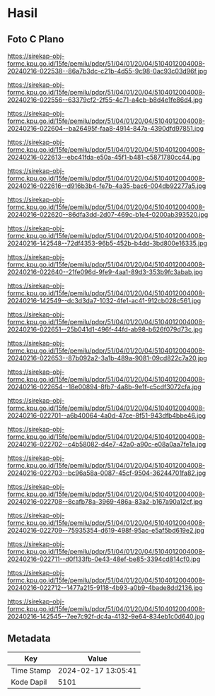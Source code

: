 # Hasil

## Foto C Plano

https://sirekap-obj-formc.kpu.go.id/15fe/pemilu/pdpr/51/04/01/20/04/5104012004008-20240216-022538--86a7b3dc-c21b-4d55-9c98-0ac93c03d96f.jpg

https://sirekap-obj-formc.kpu.go.id/15fe/pemilu/pdpr/51/04/01/20/04/5104012004008-20240216-022556--63379cf2-2f55-4c71-a4cb-b8d4e1fe86d4.jpg

https://sirekap-obj-formc.kpu.go.id/15fe/pemilu/pdpr/51/04/01/20/04/5104012004008-20240216-022604--ba26495f-faa8-4914-847a-4390dfd97851.jpg

https://sirekap-obj-formc.kpu.go.id/15fe/pemilu/pdpr/51/04/01/20/04/5104012004008-20240216-022613--ebc41fda-e50a-45f1-b481-c5871780cc44.jpg

https://sirekap-obj-formc.kpu.go.id/15fe/pemilu/pdpr/51/04/01/20/04/5104012004008-20240216-022616--d916b3b4-fe7b-4a35-bac6-004db92277a5.jpg

https://sirekap-obj-formc.kpu.go.id/15fe/pemilu/pdpr/51/04/01/20/04/5104012004008-20240216-022620--86dfa3dd-2d07-469c-b1e4-0200ab393520.jpg

https://sirekap-obj-formc.kpu.go.id/15fe/pemilu/pdpr/51/04/01/20/04/5104012004008-20240216-142548--72df4353-96b5-452b-b4dd-3bd800e16335.jpg

https://sirekap-obj-formc.kpu.go.id/15fe/pemilu/pdpr/51/04/01/20/04/5104012004008-20240216-022640--21fe096d-9fe9-4aa1-89d3-353b9fc3abab.jpg

https://sirekap-obj-formc.kpu.go.id/15fe/pemilu/pdpr/51/04/01/20/04/5104012004008-20240216-142549--dc3d3da7-1032-4fe1-ac41-912cb028c561.jpg

https://sirekap-obj-formc.kpu.go.id/15fe/pemilu/pdpr/51/04/01/20/04/5104012004008-20240216-022651--25b041d1-496f-44fd-ab98-b626f079d73c.jpg

https://sirekap-obj-formc.kpu.go.id/15fe/pemilu/pdpr/51/04/01/20/04/5104012004008-20240216-022653--87b092a2-3a1b-489a-9081-09cd822c7a20.jpg

https://sirekap-obj-formc.kpu.go.id/15fe/pemilu/pdpr/51/04/01/20/04/5104012004008-20240216-022654--18e00894-8fb7-4a8b-9e1f-c5cdf3072cfa.jpg

https://sirekap-obj-formc.kpu.go.id/15fe/pemilu/pdpr/51/04/01/20/04/5104012004008-20240216-022701--a6b40064-4a0d-47ce-8f51-943dfb4bbe46.jpg

https://sirekap-obj-formc.kpu.go.id/15fe/pemilu/pdpr/51/04/01/20/04/5104012004008-20240216-022702--c4b58082-d4e7-42a0-a90c-e08a0aa7fe1a.jpg

https://sirekap-obj-formc.kpu.go.id/15fe/pemilu/pdpr/51/04/01/20/04/5104012004008-20240216-022703--bc96a58a-0087-45cf-9504-36244701fa82.jpg

https://sirekap-obj-formc.kpu.go.id/15fe/pemilu/pdpr/51/04/01/20/04/5104012004008-20240216-022708--8cafb78a-3969-486a-83a2-b167a90a12cf.jpg

https://sirekap-obj-formc.kpu.go.id/15fe/pemilu/pdpr/51/04/01/20/04/5104012004008-20240216-022709--75935354-d619-498f-95ac-e5af5bd619e2.jpg

https://sirekap-obj-formc.kpu.go.id/15fe/pemilu/pdpr/51/04/01/20/04/5104012004008-20240216-022711--d0f133fb-0e43-48ef-be85-3394cd814cf0.jpg

https://sirekap-obj-formc.kpu.go.id/15fe/pemilu/pdpr/51/04/01/20/04/5104012004008-20240216-022712--1477a215-9118-4b93-a0b9-4bade8dd2136.jpg

https://sirekap-obj-formc.kpu.go.id/15fe/pemilu/pdpr/51/04/01/20/04/5104012004008-20240216-142545--7ee7c92f-dc4a-4132-9e64-834eb1c0d640.jpg


## Metadata

| Key        | Value               |
| ---------- | ------------------- |
| Time Stamp | 2024-02-17 13:05:41 |
| Kode Dapil | 5101                |



